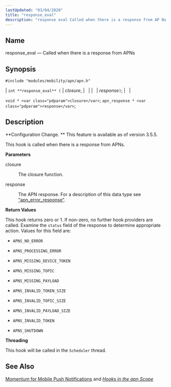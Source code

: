 ```yaml
---
lastUpdated: "03/04/2020"
title: "response_eval"
description: "response eval Called when there is a response from AP Ns int response eval closure response void closure apn response response Configuration Change This feature is available as of version 3 5 5 This hook is called when there is a response from AP Ns closure The closure function response..."
---
```


<a name="hooks.apn.response_eval"></a> 
## Name

response_eval — Called when there is a response from APNs

## Synopsis

`#include "modules/mobility/apn/apn.h"`

| `int **response_eval** (` | <var class="pdparam">closure</var>, |   |
|   | <var class="pdparam">response</var>`)`; |   |

`void * <var class="pdparam">closure</var>`;
`apn_response * <var class="pdparam">response</var>`;<a name="idp42871568"></a> 
## Description

**Configuration Change. ** This feature is available as of version 3.5.5.

This hook is called when there is a response from APNs.

**<a name="idp42868336"></a> Parameters**

<dl class="variablelist">

<dt>closure</dt>

<dd>

The closure function.

</dd>

<dt>response</dt>

<dd>

The APN response. For a description of this data type see [“apn_error_response”](/momentum/3/3-api/structs-apn-error-response).

</dd>

</dl>

**<a name="idp42864336"></a> Return Values**

This hook returns zero or 1\. If non-zero, no further hook providers are called. Examine the `status` field of the response to determine appropriate action. Values for this field are:

*   `APNS_NO_ERROR`

*   `APNS_PROCESSING_ERROR`

*   `APNS_MISSING_DEVICE_TOKEN`

*   `APNS_MISSING_TOPIC`

*   `APNS_MISSING_PAYLOAD`

*   `APNS_INVALID_TOKEN_SIZE`

*   `APNS_INVALID_TOPIC_SIZE`

*   `APNS_INVALID_PAYLOAD_SIZE`

*   `APNS_INVALID_TOKEN`

*   `APNS_SHUTDOWN`

**<a name="idp45450928"></a> Threading**

This hook will be called in the `Scheduler` thread.

<a name="idp43687328"></a> 
## See Also

[Momentum for Mobile Push Notifications](/momentum/3/3-push) and [*Hooks in the apn Scope*](/momentum/3/3-api/hooks-apn)